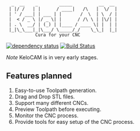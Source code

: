 ```
  _  __    _        _____          __  __ 
 | |/ /   | |      / ____|   /\   |  \/  |
 | ' / ___| | ___ | |       /  \  | \  / |
 |  < / _ \ |/ _ \| |      / /\ \ | |\/| |
 | . \  __/ | (_) | |____ / ____ \| |  | |
 |_|\_\___|_|\___/ \_____/_/    \_\_|  |_|
           Cura for your CNC
```

[![dependency status](https://deps.rs/repo/github/GamePowerX/KeloCAM/status.svg)](https://deps.rs/repo/github/GamePowerX/KeloCAM)
[![Build Status](https://github.com/GamePowerX/KeloCAM/workflows/CI/badge.svg)](https://github.com/GamePowerX/KeloCAM/actions?workflow=CI)

*Note* KeloCAM is in very early stages.

## Features planned

1. Easy-to-use Toolpath generation.
2. Drag and Drop STL files.
3. Support many different CNCs.
4. Preview Toolpath before executing.
5. Monitor the CNC process.
6. Provide tools for easy setup of the CNC process.
